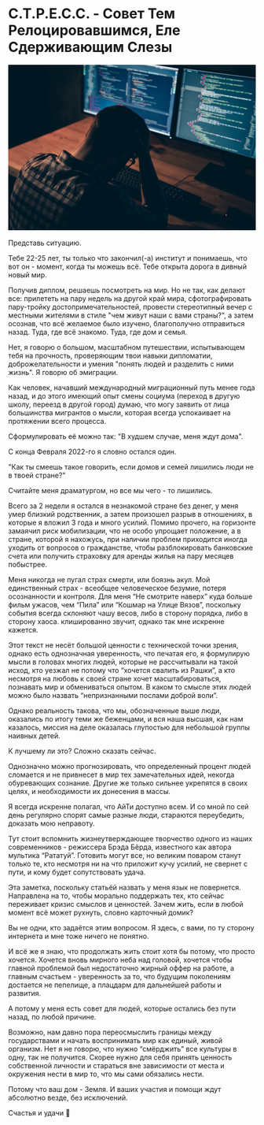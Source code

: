 # С.Т.Р.Е.С.С. - Совет Тем Релоцировавшимся, Еле Сдерживающим Слезы

![img](preview.jpg)

Представь ситуацию.

Тебе 22-25 лет, ты только что закончил(-а) институт и понимаешь, что вот он - момент, когда ты можешь всё. Тебе открыта дорога в дивный новый мир.

Получив диплом, решаешь посмотреть на мир. Но не так, как делают все: прилететь на пару недель на другой край мира, сфотографировать пару-тройку достопримечательностей, провести стереотипный вечер с местными жителями в стиле "чем живут наши с вами страны?", а затем осознав, что всё желаемое было изучено, благополучно отправиться назад. Туда, где всё знакомо. Туда, где дом и семья.

Нет, я говорю о большом, масштабном путешествии, испытывающем тебя на прочность, проверяющим твои навыки дипломатии, доброжелательности и умения "понять людей и разделить с ними жизнь". Я говорю об эмиграции.

Как человек, начавший международный миграционный путь менее года назад, и до этого имеющий опыт смены социума (переход в другую школу, переезд в другой город) думаю, что могу заявить от лица большинства мигрантов о мысли, которая всегда успокаивает на протяжении всего процесса.

Сформулировать её можно так: "В худшем случае, меня ждут дома".

С конца Февраля 2022-го я словно остался один. 

"Как ты смеешь такое говорить, если домов и семей лишились люди не в твоей стране?"

Считайте меня драматургом, но все мы чего - то лишились.

Всего за 2 недели я остался в незнакомой стране без денег, у меня умер близкий родственник, а затем произошел разрыв в отношениях, в которые я вложил 3 года и много усилий. Помимо прочего, на горизонте замаячил риск мобилизации, что не особо упрощает положение, а в стране, которой я нахожусь, при наличии проблем приходится иногда уходить от вопросов о гражданстве, чтобы разблокировать банковские счета или получить страховку для аренды жилья на пару месяцев побыстрее.

Меня никогда не пугал страх смерти, или боязнь акул. Мой единственный страх - всеобщее человеческое безумие, потеря осознанности и контроля. Для меня “Не смотрите наверх” куда больше фильм ужасов, чем “Пила” или “Кошмар на Улице Вязов”, поскольку события всегда склоняют чашу весов, либо в сторону порядка, либо в сторону хаоса. клишированно звучит, однако так мне искренне кажется.

Этот текст не несёт большой ценности с технической точки зрения, однако есть однозначная уверенность, что печатая его, я формулирую мысли в головах многих людей, которые не рассчитывали на такой исход, кто уезжал не потому что “хочется свалить из Рашки”, а кто несмотря на любовь к своей стране хочет масштабироваться, познавать мир и обмениваться опытом. В каком то смысле этих людей можно было назвать “непризнанными послами доброй воли”.

Однако реальность такова, что мы, обозначенные выше люди, оказались по итогу теми же беженцами, и вся наша высшая, как нам казалось, миссия на деле оказалась глупостью для небольшой группы наивных детей.

К лучшему ли это? Сложно сказать сейчас.

Однозначно можно прогнозировать, что определенный процент людей сломается и не привнесет в мир тех замечательных идей, некогда обуревающих сознание. Другие же только сильнее укрепятся в своих целях, и необходимости их донесения в массы.

Я всегда искренне полагал, что АйТи доступно всем. И со мной по сей день регулярно спорят самые разные люди, стараются переубедить, доказать мою неправоту.

Тут стоит вспомнить жизнеутверждающее творчество одного из наших современников - режиссера Брэда Бёрда, известного как автора мультика “Рататуй”. Готовить могут все, но великим поваром станут только те, кто несмотря ни на что приложит кучу усилий, не свернет с пути, и кому будет сопутствовать удача.

Эта заметка, поскольку статьёй назвать у меня язык не повернется. Направлена на то, чтобы морально поддержать тех, кто сейчас переживает кризис смыслов и ценностей. Зачем жить, если в любой момент всё может рухнуть, словно карточный домик?

Вы не одни, кто задаётся этим вопросом. Я здесь, с вами, по ту сторону интернета и мне тоже ничего не понятно.

И всё же я знаю, что продолжать жить стоит хотя бы потому, что просто хочется. Хочется вновь мирного неба над головой, хочется чтобы главной проблемой был недостаточно жирный оффер на работе, а главным счастьем - уверенность за то, что будущим поколениям достается не пепелище, а плацдарм для дальнейшей работы и развития.

А потому у меня есть совет для людей, которые остались без пути назад, по любой причине. 

Возможно, нам давно пора переосмыслить границы между государствами и начать воспринимать мир как единый, живой организм. Нет я не говорю, что нужно “смёрджить” все культуры в одну, так не получится. Скорее нужно для себя принять ценность собственной личности и стараться вне зависимости от места и окружения нести в мир то, что мы сами обязались нести.

Потому что ваш дом - Земля. И ваших участия и помощи ждут абсолютно везде, без исключений.

Счастья и удачи 💛
